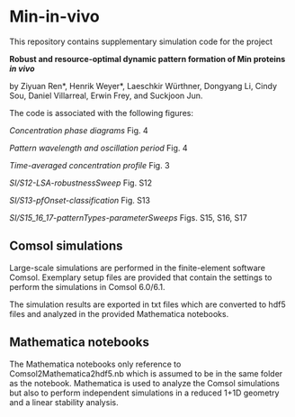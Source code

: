 # Min-in-vivo
This repository contains supplementary simulation code for the project

**Robust and resource-optimal dynamic pattern formation of Min proteins _in vivo_**

by Ziyuan Ren*, Henrik Weyer*, Laeschkir Würthner, Dongyang Li, Cindy Sou, Daniel Villarreal, Erwin Frey, and Suckjoon Jun.

The code is associated with the following figures:

_Concentration phase diagrams_ Fig. 4

_Pattern wavelength and oscillation period_ Fig. 4

_Time-averaged concentration profile_ Fig. 3

_SI/S12-LSA-robustnessSweep_ Fig. S12

_SI/S13-pfOnset-classification_ Fig. S13

_SI/S15_16_17-patternTypes-parameterSweeps_ Figs. S15, S16, S17

## Comsol simulations
Large-scale simulations are performed in the finite-element software Comsol. Exemplary setup files are provided that contain the settings to perform the simulations in Comsol 6.0/6.1.

The simulation results are exported in txt files which are converted to hdf5 files and analyzed in the provided Mathematica notebooks.

## Mathematica notebooks
The Mathematica notebooks only reference to Comsol2Mathematica2hdf5.nb which is assumed to be in the same folder as the notebook. 
Mathematica is used to analyze the Comsol simulations but also to perform independent simulations in a reduced 1+1D geometry and a linear stability analysis.

